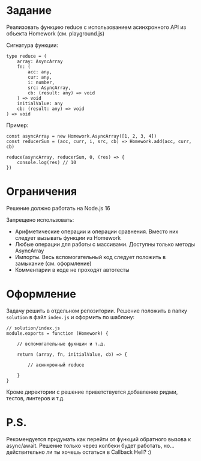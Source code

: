 # Задание

Реализовать функцию reduce с использованием асинхронного API из объекта Homework (см. playground.js)  
  
Сигнатура функции:  
  
```
type reduce = (
    array: AsyncArray
    fn: (
        acc: any,
        cur: any,
        i: number,
        src: AsyncArray,
        cb: (result: any) => void
    ) => void
    initialValue: any
    cb: (result: any) => void
) => void
```

Пример:  
  
```
const asyncArray = new Homework.AsyncArray([1, 2, 3, 4])
const reducerSum = (acc, curr, i, src, cb) => Homework.add(acc, curr, cb)

reduce(asyncArray, reducerSum, 0, (res) => {
    console.log(res) // 10
})
```

# Ограничения

Решение должно работать на Node.js 16  
  
Запрещено использовать:
- Арифметические операции и операции сравнения. Вместо них следует вызывать функции из Homework
- Любые операции для работы с массивами. Доступны только методы AsyncArray
- Импорты. Весь вспомогательный код следует положить в замыкание (см. оформление)
- Комментарии в коде не проходят автотесты

# Оформление

Задачу решить в отдельном репозитории. Решение положить в папку `solution`  в файл `index.js`  и оформить по шаблону:

```
// solution/index.js
module.exports = function (Homework) {

    // вспомогательные фукнции и т.д.

    return (array, fn, initialValue, cb) => {

        // асинхронный reduce

    }
}
```

Кроме директории с решение приветствуется добавление ридми, тестов, линтеров и т.д.

# P.S.

Рекомендуется придумать как перейти от функций обратного вызова к async/await. Решение только через колбеки будет работать, но... действительно ли ты хочешь остаться в Callback Hell? :)